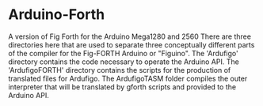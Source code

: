 # Arduino-Forth
A version of Fig Forth for the Arduino Mega1280 and 2560
There are three directories here that are used to separate three conceptually different parts of the compiler for the Fig-FORTH Arduino or "Figuino".
The 'Ardufigo' directory contains the code necessary to operate the Arduino API.
The 'ArdufigoFORTH' directory contains the scripts for the production of translated files for Ardufigo.
The ArdufigoTASM folder compiles the outer interpreter that will be translated by gforth scripts and provided to the Arduino API.

